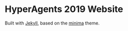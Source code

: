 # HyperAgents 2019 Website

Built with [Jekyll](http://jekyllrb.com/), based on the [minima](http://github.com/jekyll/minima) theme.
